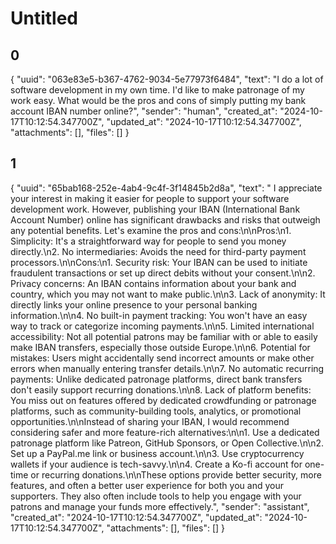 # Untitled

## 0

{
  "uuid": "063e83e5-b367-4762-9034-5e77973f6484",
  "text": "I do a lot of software development in my own time. I'd like to make patronage of my work easy. What would be the pros and cons of simply putting my bank account IBAN number online?",
  "sender": "human",
  "created_at": "2024-10-17T10:12:54.347700Z",
  "updated_at": "2024-10-17T10:12:54.347700Z",
  "attachments": [],
  "files": []
}

## 1

{
  "uuid": "65bab168-252e-4ab4-9c4f-3f14845b2d8a",
  "text": " I appreciate your interest in making it easier for people to support your software development work. However, publishing your IBAN (International Bank Account Number) online has significant drawbacks and risks that outweigh any potential benefits. Let's examine the pros and cons:\n\nPros:\n1. Simplicity: It's a straightforward way for people to send you money directly.\n2. No intermediaries: Avoids the need for third-party payment processors.\n\nCons:\n1. Security risk: Your IBAN can be used to initiate fraudulent transactions or set up direct debits without your consent.\n\n2. Privacy concerns: An IBAN contains information about your bank and country, which you may not want to make public.\n\n3. Lack of anonymity: It directly links your online presence to your personal banking information.\n\n4. No built-in payment tracking: You won't have an easy way to track or categorize incoming payments.\n\n5. Limited international accessibility: Not all potential patrons may be familiar with or able to easily make IBAN transfers, especially those outside Europe.\n\n6. Potential for mistakes: Users might accidentally send incorrect amounts or make other errors when manually entering transfer details.\n\n7. No automatic recurring payments: Unlike dedicated patronage platforms, direct bank transfers don't easily support recurring donations.\n\n8. Lack of platform benefits: You miss out on features offered by dedicated crowdfunding or patronage platforms, such as community-building tools, analytics, or promotional opportunities.\n\nInstead of sharing your IBAN, I would recommend considering safer and more feature-rich alternatives:\n\n1. Use a dedicated patronage platform like Patreon, GitHub Sponsors, or Open Collective.\n\n2. Set up a PayPal.me link or business account.\n\n3. Use cryptocurrency wallets if your audience is tech-savvy.\n\n4. Create a Ko-fi account for one-time or recurring donations.\n\nThese options provide better security, more features, and often a better user experience for both you and your supporters. They also often include tools to help you engage with your patrons and manage your funds more effectively.",
  "sender": "assistant",
  "created_at": "2024-10-17T10:12:54.347700Z",
  "updated_at": "2024-10-17T10:12:54.347700Z",
  "attachments": [],
  "files": []
}
